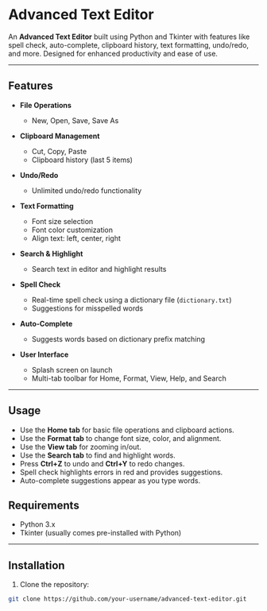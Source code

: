 # Advanced Text Editor

An **Advanced Text Editor** built using Python and Tkinter with features like spell check, auto-complete, clipboard history, text formatting, undo/redo, and more. Designed for enhanced productivity and ease of use.  

---

## Features

- **File Operations**  
  - New, Open, Save, Save As  

- **Clipboard Management**  
  - Cut, Copy, Paste  
  - Clipboard history (last 5 items)  

- **Undo/Redo**  
  - Unlimited undo/redo functionality  

- **Text Formatting**  
  - Font size selection  
  - Font color customization  
  - Align text: left, center, right  

- **Search & Highlight**  
  - Search text in editor and highlight results  

- **Spell Check**  
  - Real-time spell check using a dictionary file (`dictionary.txt`)  
  - Suggestions for misspelled words  

- **Auto-Complete**  
  - Suggests words based on dictionary prefix matching  

- **User Interface**  
  - Splash screen on launch  
  - Multi-tab toolbar for Home, Format, View, Help, and Search  

---
## Usage

- Use the **Home tab** for basic file operations and clipboard actions.  
- Use the **Format tab** to change font size, color, and alignment.  
- Use the **View tab** for zooming in/out.  
- Use the **Search tab** to find and highlight words.  
- Press **Ctrl+Z** to undo and **Ctrl+Y** to redo changes.  
- Spell check highlights errors in red and provides suggestions.  
- Auto-complete suggestions appear as you type words.


## Requirements

- Python 3.x  
- Tkinter (usually comes pre-installed with Python)  

---

## Installation

1. Clone the repository:

```bash
git clone https://github.com/your-username/advanced-text-editor.git
